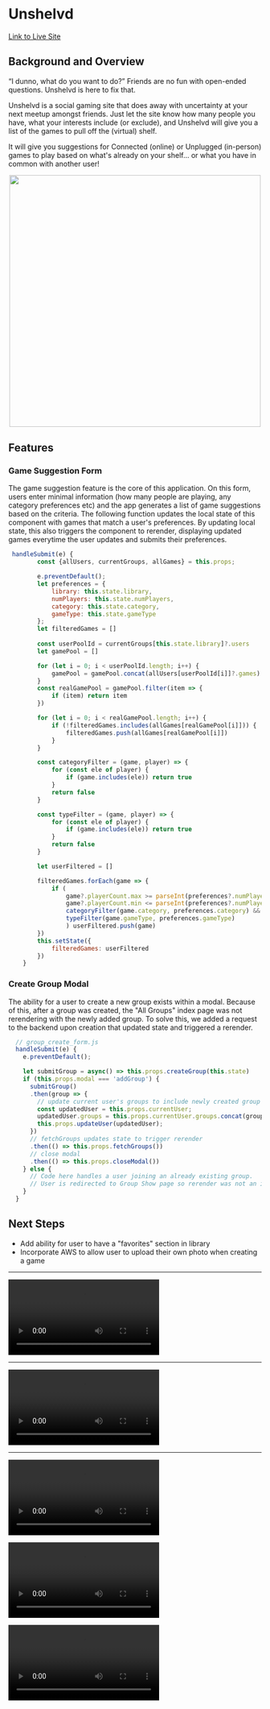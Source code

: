 # Unshelvd
[Link to Live Site](https://unshelvd-1.herokuapp.com/#/)

## Background and Overview
“I dunno, what do you want to do?”  Friends are no fun with open-ended questions. Unshelvd is here to fix that.

Unshelvd is a social gaming site that does away with uncertainty at your next meetup amongst friends. Just let the site know how many people you have, what your interests include (or exclude), and Unshelvd will give you a list of the games to pull off the (virtual) shelf.

It will give you suggestions for Connected (online) or Unplugged (in-person) games to play based on what's already on your shelf... or what you have in common with another user!

<p align="center">
<!--  <img src="https://github.com/Bill-the-dev/Unshelvd_MERN/blob/main/z-images/readme-login-library.gif" width="500" height="500" /> -->
 <img src="https://github.com/Bill-the-dev/Unshelvd_MERN/blob/main/z-images/readme-login-library-2.gif?raw=true" width="500" height="500" />
</p>
 
## Features
### Game Suggestion Form
The game suggestion feature is the core of this application.  On this form, users enter minimal information (how many people are playing, any category preferences etc) and the app generates a list of game suggestions based on the criteria. The following function updates the local state of this component with games that match a user's preferences. By updating local state, this also triggers the component to rerender, displaying updated games everytime the user updates and submits their preferences. 

```js
 handleSubmit(e) {
        const {allUsers, currentGroups, allGames} = this.props;

        e.preventDefault();
        let preferences = {
            library: this.state.library,
            numPlayers: this.state.numPlayers,
            category: this.state.category, 
            gameType: this.state.gameType 
        };
        let filteredGames = []
        
        const userPoolId = currentGroups[this.state.library]?.users
        let gamePool = []

        for (let i = 0; i < userPoolId.length; i++) {
            gamePool = gamePool.concat(allUsers[userPoolId[i]]?.games)
        }
        const realGamePool = gamePool.filter(item => {
            if (item) return item
        })

        for (let i = 0; i < realGamePool.length; i++) {
            if (!filteredGames.includes(allGames[realGamePool[i]])) {
                filteredGames.push(allGames[realGamePool[i]])
            }
        }

        const categoryFilter = (game, player) => {
            for (const ele of player) {
                if (game.includes(ele)) return true
            }
            return false
        }

        const typeFilter = (game, player) => {
            for (const ele of player) {
                if (game.includes(ele)) return true
            }
            return false
        }

        let userFiltered = []

        filteredGames.forEach(game => {
            if ( 
                game?.playerCount.max >= parseInt(preferences?.numPlayers) && 
                game?.playerCount.min <= parseInt(preferences?.numPlayers) &&
                categoryFilter(game.category, preferences.category) &&
                typeFilter(game.gameType, preferences.gameType)
                ) userFiltered.push(game)
        })
        this.setState({
            filteredGames: userFiltered
        })
    }
```

### Create Group Modal
The ability for a user to create a new group exists within a modal.  Because of this, after a group was created, the "All Groups" index page was not rerendering with the newly added group.  To solve this, we added a request to the backend upon creation that updated state and triggered a rerender.
```js
  // group_create_form.js
  handleSubmit(e) {
    e.preventDefault();

    let submitGroup = async() => this.props.createGroup(this.state)
    if (this.props.modal === 'addGroup') {
      submitGroup()
      .then(group => {
        // update current user's groups to include newly created group
        const updatedUser = this.props.currentUser;
        updatedUser.groups = this.props.currentUser.groups.concat(group.group.data._id);
        this.props.updateUser(updatedUser);
      })
      // fetchGroups updates state to trigger rerender
      .then(() => this.props.fetchGroups())
      // close modal
      .then(() => this.props.closeModal())
    } else {
      // Code here handles a user joining an already existing group.  
      // User is redirected to Group Show page so rerender was not an issue
    }
  }
```


## Next Steps
* Add ability for user to have a "favorites" section in library
* Incorporate AWS to allow user to upload their own photo when creating a game

---


![Feature: Suggest](https://i.imgur.com/VohF9iT.mp4)


---

![Feature: Groups](https://i.imgur.com/6kJ7yky.mp4)

---


![Feature: Auth & Library](https://i.imgur.com/tApp26H.mp4)

![Feature: Auth & Library](z-gif-auth-library.mp4)

![Imgur](https://imgur.com/tApp26H.mp4)
